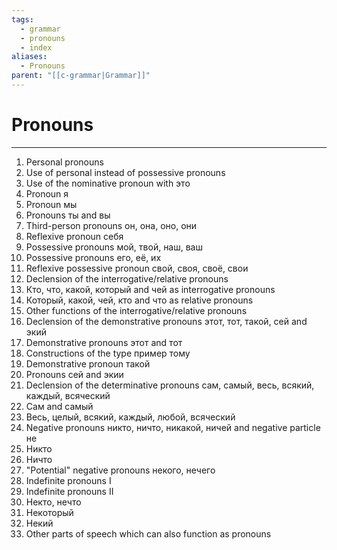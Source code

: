 ```yaml
---
tags:
  - grammar
  - pronouns
  - index
aliases:
  - Pronouns
parent: "[[c-grammar|Grammar]]"
---
```

# Pronouns
---
1. Personal pronouns
2. Use of personal instead of possessive pronouns
3. Use of the nominative pronoun with это
4. Pronoun я
5. Pronoun мы
6. Pronouns ты and вы
7. Third-person pronouns он, она, оно, они
8. Reflexive pronoun себя
9. Possessive pronouns мой, твой, наш, ваш
10. Possessive pronouns его, её, их
11. Reflexive possessive pronoun свой, своя, своё, свои
12. Declension of the interrogative/relative pronouns
13. Кто, что, какой, который and чей as interrogative pronouns
14. Который, какой, чей, кто and что as relative pronouns
15. Other functions of the interrogative/relative pronouns
16. Declension of the demonstrative pronouns этот, тот, такой, сей and экий
17. Demonstrative pronouns этот and тот
18. Constructions of the type пример тому
19. Demonstrative pronoun такой
20. Pronouns сей and экии
21. Declension of the determinative pronouns сам, самый, весь, всякий, каждый, всяческий
22. Сам and самый
23. Весь, целый, всякий, каждый, любой, всяческий
24. Negative pronouns никто, ничто, никакой, ничей and negative particle не
25. Никто
26. Ничто
27. "Potential" negative pronouns некого, нечего
28. Indefinite pronouns I
29. Indefinite pronouns II
30. Некто, нечто
31. Некоторый
32. Некий
33. Other parts of speech which can also function as pronouns